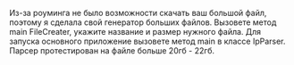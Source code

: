 Из-за роуминга не было возможности скачать ваш большой файл, поэтому я сделала свой генератор больших файлов. Вызовете метод main FileCreater, укажите название и размер нужного файла.
Для запуска основного приложение вызовете метод main в классе IpParser.
Парсер протестирован на файле больше 20гб - 22гб.
